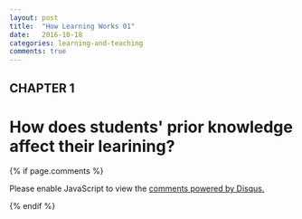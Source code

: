 ```yaml
---
layout: post
title:  "How Learning Works 01"
date:   2016-10-18
categories: learning-and-teaching
comments: true
---
```


CHAPTER 1
---

How does students' prior knowledge affect their learining?
=


{% if page.comments %}
<div id="disqus_thread"></div>
<script type="text/javascript">
       
    var disqus_shortname = 'allegravia';
    
    (function() {  
        
        var d = document, s = d.createElement('script');
        
        s.src = '//' + disqus_shortname + '.disqus.com/embed.js'; 
        
        s.setAttribute('data-timestamp', +new Date());
        (d.head || d.body).appendChild(s);
    })();
</script>
<noscript>Please enable JavaScript to view the <a href="https://disqus.com/?ref_noscript" rel="nofollow">comments powered by Disqus.</a></noscript>

{% endif %}

